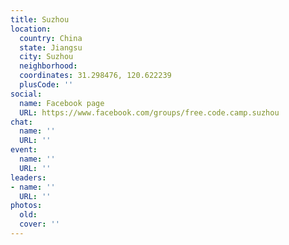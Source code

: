 ```yaml
---
title: Suzhou
location:
  country: China
  state: Jiangsu
  city: Suzhou
  neighborhood: 
  coordinates: 31.298476, 120.622239
  plusCode: ''
social:
  name: Facebook page
  URL: https://www.facebook.com/groups/free.code.camp.suzhou
chat:
  name: ''
  URL: ''
event:
  name: ''
  URL: ''
leaders:
- name: ''
  URL: ''
photos:
  old: 
  cover: ''
---
```

